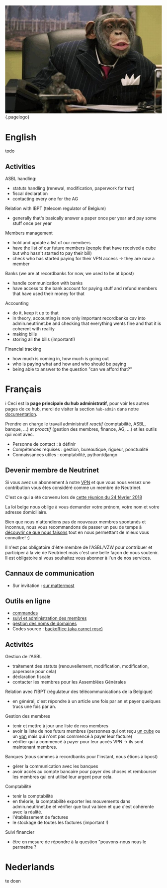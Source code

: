 <!-- TITLE: hub admin -->
<!-- SUBTITLE: Administration - Bestuur - Office -->
![Adminmonkey](/uploads/adminmonkey.png "Adminmonkey"){.pagelogo}
# English
todo 
## Activities

ASBL handling:
-	statuts handling (renewal, modification, paperwork for that)
-	fiscal declaration
-	contacting every one for the AG

Relation with IBPT (telecom regulator of Belgium)
-	generally that's basically answer a paper once per year and pay some stuff once per year

Members management
-	hold and update a list of our members
-	have the list of our future members (people that have received a cube but who hasn't started to pay their bill)
-	check who has started paying for their VPN access -> they are now a member

Banks (we are at recordbanks for now, we used to be at bpost)
-	handle communication with banks
-	have access to the bank account for paying stuff and refund members that have used their money for that

Accounting
-	do it, keep it up to that
-	in theory, accounting is now only important recordbanks csv into admin.neutrinet.be and checking that everything wents fine and that it is coherent with reality
-	making bills
-	storing all the bills (important!)

Financial tracking
-	how much is coming in, how much is going out
-	who is paying what and how and who should be paying
-	being able to answer to the question "can we afford that?"
	
# Français
:information_source: Ceci est la **page principale du hub administratif**, pour voir les autres pages de ce hub, merci de visiter la section `hub-admin` dans notre [documentation](all).

Prendre en charge le travail administratif *reactif* (comptabilité, ASBL, banque, ...) et *proactif* (gestion des membres, finance, AG, ...) et les outils qui vont avec.

* Personne de contact : à définir
* Compétences requises : gestion, bureautique, rigueur, ponctualité
* Connaissances utiles : comptabilité, python/django

## Devenir membre de Neutrinet

Si vous avez un abonnement à notre [VPN](vpn) et que vous nous versez une contribution vous êtes considéré comme un membre de Neutrinet.

C'est ce qui a été convenu lors de [cette réunion du 24 février 2018](https://wiki.neutrinet.be/pvs/2018/02-24#quest-ce-quun-membre-neutrinet-en-2018)

La loi belge nous oblige à vous demander votre prénom, votre nom et votre adresse domiciliaire.

Bien que nous n'attendions pas de nouveaux membres spontanés et inconnus, nous vous recommandons de passer un peu de temps à [découvrir ce que nous faisons](agenda) tout en nous permettant de mieux vous connaître! :)

Il n'est pas obligatoire d'être membre de l'ASBL/VZW pour contribuer et participer à la vie de Neutrinet mais c'est une belle façon de nous soutenir. Il est obligatoire si vous souhaitez vous abonner à l'un de nos services.

## Cannaux de communication

- Sur invitation : [sur mattermost](https://chat.neutrinet.be/neutrinet/channels/hub-admin)

## Outils en ligne

- [commandes](https://admin.neutrinet.be)
- [suivi et administration des membres](https://admin.neutrinet.be/admin)
- [gestion des noms de domaines](https://admin.gandi.net/dashboard/)
- Codes source : [backoffice (aka carnet rose)](https://github.com/Neutrinet/backoffice)

## Activités

Gestion de l'ASBL
-	traitement des statuts (renouvellement, modification, modification, paperasse pour cela)
-	déclaration fiscale
-	contacter les membres pour les Assemblées Générales

Relation avec l'IBPT (régulateur des télécommunications de la Belgique)
- en général, c'est répondre à un article une fois par an et payer quelques trucs une fois par an.

Gestion des membres
-	tenir et mettre à jour une liste de nos membres
-	avoir la liste de nos futurs membres (personnes qui ont reçu [un cube](cube) ou un [vpn](vpn) mais qui n'ont pas commencé à payer leur facture)
-	vérifier qui a commencé à payer pour leur accès VPN -> ils sont maintenant membres.

Banques (nous sommes à recordbanks pour l'instant, nous étions à bpost)
- gérer la communication avec les banques
- avoir accès au compte bancaire pour payer des choses et rembourser les membres qui ont utilisé leur argent pour cela.

Comptabilité
- tenir la comptabilité
- en théorie, la comptabilité exporter les mouvements dans admin.neutrinet.be et vérifier que tout va bien et que c'est cohérente avec la réalité.
- l'établissement de factures
- le stockage de toutes les factures (important !)

Suivi financier
- être en mesure de répondre à la question "pouvons-nous nous le permettre ?
# Nederlands
te doen